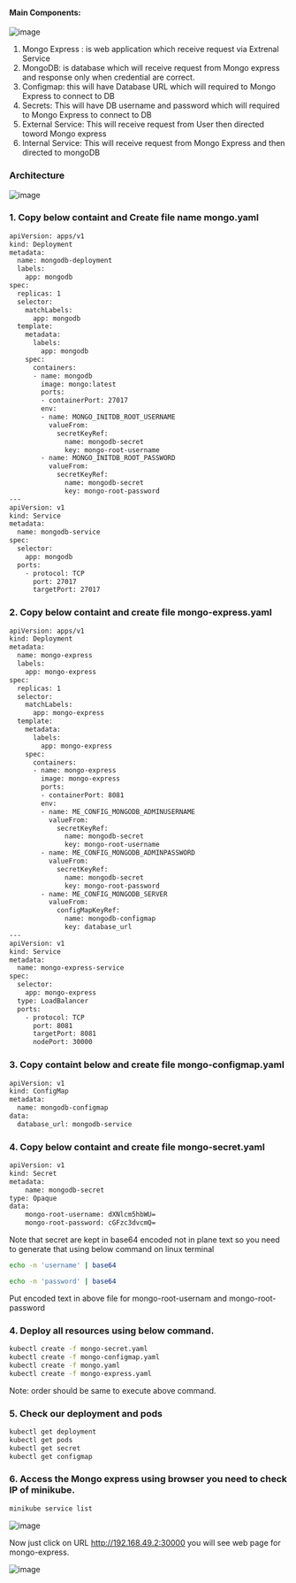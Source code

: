 
#### Main Components:

![image](https://user-images.githubusercontent.com/73251890/234183075-7d72799e-c55d-4150-918f-4380301b4dbc.png)

1. Mongo Express : is web application which receive request via Extrenal Service
2. MongoDB: is database which will receive request from Mongo express and response only when credential are correct.
3. Configmap: this will have Database URL which will required to Mongo Express to connect to DB
4. Secrets: This will have DB username and password which will required to Mongo Express to connect to DB
5. External Service: This will receive request from User then directed toword Mongo express
6. Internal Service: This will receive request from Mongo Express and then directed to mongoDB

### Architecture

![image](https://user-images.githubusercontent.com/73251890/234183254-f8d46bb6-bb97-4fa5-852f-36b0f83f634b.png)

### 1. Copy below containt and Create file name mongo.yaml
~~~bash
apiVersion: apps/v1
kind: Deployment
metadata:
  name: mongodb-deployment
  labels:
    app: mongodb
spec:
  replicas: 1
  selector:
    matchLabels:
      app: mongodb
  template:
    metadata:
      labels:
        app: mongodb
    spec:
      containers:
      - name: mongodb
        image: mongo:latest
        ports:
        - containerPort: 27017
        env:
        - name: MONGO_INITDB_ROOT_USERNAME
          valueFrom:
            secretKeyRef:
              name: mongodb-secret
              key: mongo-root-username
        - name: MONGO_INITDB_ROOT_PASSWORD
          valueFrom: 
            secretKeyRef:
              name: mongodb-secret
              key: mongo-root-password
---
apiVersion: v1
kind: Service
metadata:
  name: mongodb-service
spec:
  selector:
    app: mongodb
  ports:
    - protocol: TCP
      port: 27017
      targetPort: 27017

~~~
### 2. Copy below containt and create file mongo-express.yaml

~~~bash
apiVersion: apps/v1
kind: Deployment
metadata:
  name: mongo-express
  labels:
    app: mongo-express
spec:
  replicas: 1
  selector:
    matchLabels:
      app: mongo-express
  template:
    metadata:
      labels:
        app: mongo-express
    spec:
      containers:
      - name: mongo-express
        image: mongo-express
        ports:
        - containerPort: 8081
        env:
        - name: ME_CONFIG_MONGODB_ADMINUSERNAME
          valueFrom:
            secretKeyRef:
              name: mongodb-secret
              key: mongo-root-username
        - name: ME_CONFIG_MONGODB_ADMINPASSWORD
          valueFrom: 
            secretKeyRef:
              name: mongodb-secret
              key: mongo-root-password
        - name: ME_CONFIG_MONGODB_SERVER
          valueFrom: 
            configMapKeyRef:
              name: mongodb-configmap
              key: database_url
---
apiVersion: v1
kind: Service
metadata:
  name: mongo-express-service
spec:
  selector:
    app: mongo-express
  type: LoadBalancer  
  ports:
    - protocol: TCP
      port: 8081
      targetPort: 8081
      nodePort: 30000
~~~

### 3. Copy containt below and create file mongo-configmap.yaml
~~~bash
apiVersion: v1
kind: ConfigMap
metadata:
  name: mongodb-configmap
data:
  database_url: mongodb-service
~~~
### 4. Copy below containt and create file mongo-secret.yaml

~~~bash
apiVersion: v1
kind: Secret
metadata:
    name: mongodb-secret
type: Opaque
data:
    mongo-root-username: dXNlcm5hbWU=
    mongo-root-password: cGFzc3dvcmQ=
~~~
Note that secret are kept in base64 encoded not in plane text so you need to generate that using below command on linux terminal
~~~bash
echo -n 'username' | base64
~~~
~~~bash
echo -n 'password' | base64
~~~
Put encoded text in above file for mongo-root-usernam and  mongo-root-password

### 4. Deploy all resources using below command.
~~~bash
kubectl create -f mongo-secret.yaml
kubectl create -f mongo-configmap.yaml
kubectl create -f mongo.yaml
kubectl create -f mongo-express.yaml
~~~
Note: order should be same to execute above command.
### 5. Check our deployment and pods
~~~bash
kubectl get deployment
kubectl get pods
kubectl get secret
kubectl get configmap
~~~
### 6. Access the Mongo express using browser you need to check IP of minikube.
~~~bash
minikube service list
~~~
![image](https://user-images.githubusercontent.com/73251890/234200450-71bfb9de-b5f1-4cc1-a547-79d05de6f746.png)

Now just click on URL  http://192.168.49.2:30000 you will see web page for mongo-express.


![image](https://user-images.githubusercontent.com/73251890/234200885-06830218-23ce-4f37-9f1e-ec7a7d38a726.png)

